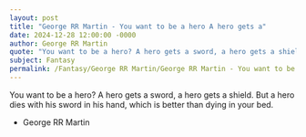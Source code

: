 ```yaml
---
layout: post
title: "George RR Martin - You want to be a hero A hero gets a"
date: 2024-12-28 12:00:00 -0000
author: George RR Martin
quote: "You want to be a hero? A hero gets a sword, a hero gets a shield. But a hero dies with his sword in his hand, which is better than dying in your bed."
subject: Fantasy
permalink: /Fantasy/George RR Martin/George RR Martin - You want to be a hero A hero gets a
---
```


You want to be a hero? A hero gets a sword, a hero gets a shield. But a hero dies with his sword in his hand, which is better than dying in your bed.

- George RR Martin
